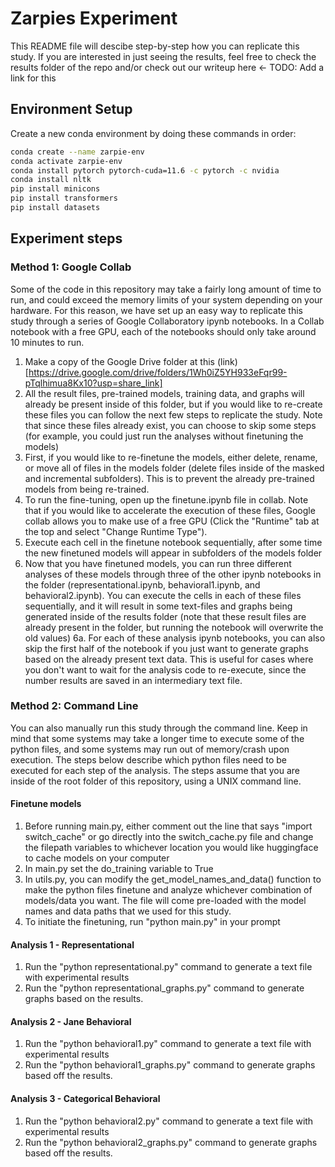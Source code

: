 # Zarpies Experiment
This README file will descibe step-by-step how you can replicate this study. If you are interested in just seeing the results, feel free to check the results folder of the repo and/or check out our writeup here <- TODO: Add a link for this

## Environment Setup
Create a new conda environment by doing these commands in order:
```bash
conda create --name zarpie-env
conda activate zarpie-env
conda install pytorch pytorch-cuda=11.6 -c pytorch -c nvidia
conda install nltk
pip install minicons
pip install transformers
pip install datasets
```

## Experiment steps

### Method 1: Google Collab
Some of the code in this repository may take a fairly long amount of time to run,
and could exceed the memory limits of your system depending on your hardware. For 
this reason, we have set up an easy way to replicate this study through a series of
Google Collaboratory ipynb notebooks. In a Collab notebook with a free GPU, each of the
notebooks should only take around 10 minutes to run.

1. Make a copy of the Google Drive folder at this (link)[https://drive.google.com/drive/folders/1Wh0iZ5YH933eFqr99-pTqlhimua8Kx10?usp=share_link]
2. All the result files, pre-trained models, training data, and graphs will already be present inside of this folder, 
but if you would like to re-create these files you can follow the next few steps to replicate the study. Note that since
these files already exist, you can choose to skip some steps (for example, you could just run the analyses without finetuning the models)
3. First, if you would like to re-finetune the models, either delete, rename, or move all of files in the models folder (delete files inside of the masked and incremental subfolders). This is to prevent the already pre-trained models from being re-trained.
4. To run the fine-tuning, open up the finetune.ipynb file in collab. Note that if you would like to accelerate the execution of these files, Google collab allows you to make use of a free GPU (Click the "Runtime" tab at the top and select "Change Runtime Type").
5. Execute each cell in the finetune notebook sequentially, after some time the new finetuned models will appear in subfolders of the models folder
6. Now that you have finetuned models, you can run three different analyses of these models through three of the other ipynb notebooks in the folder (representational.ipynb, behavioral1.ipynb, and behavioral2.ipynb). You can execute the cells in each of these files sequentially, and it will result in some text-files and graphs being generated inside of the results folder (note that these result files are already present in the folder, but running the notebook will overwrite the old values)
6a. For each of these analysis ipynb notebooks, you can also skip the first half of the notebook if you just want to generate graphs based on the already present text data. This is useful for cases where you don't want to wait for the analysis code to re-execute, since the number results are saved in an intermediary text file.

### Method 2: Command Line
You can also manually run this study through the command line. Keep in mind that some systems may take a longer time to execute some of the python files, and some systems may run out of memory/crash upon execution. The steps below describe which python files need to be executed for each step of the analysis. The steps assume that you are inside of the root folder of this repository, using a UNIX command line.

#### Finetune models
1. Before running main.py, either comment out the line that says "import switch_cache"
or go directly into the switch_cache.py file and change the filepath variables to 
whichever location you would like huggingface to cache models on your computer
2. In main.py set the do_training variable to True
3. In utils.py, you can modify the get_model_names_and_data() function to make the
python files finetune and analyze whichever combination of models/data you want.
The file will come pre-loaded with the model names and data paths that we used for this
study.
4. To initiate the finetuning, run "python main.py" in your prompt

#### Analysis 1 - Representational
1. Run the "python representational.py" command to generate a text file with experimental results
2. Run the "python representational_graphs.py" command to generate graphs based on the results.

#### Analysis 2 - Jane Behavioral
1. Run the "python behavioral1.py" command to generate a text file with experimental results
2. Run the "python behavioral1_graphs.py" command to generate graphs based off the results.

#### Analysis 3 - Categorical Behavioral
1. Run the "python behavioral2.py" command to generate a text file with experimental results
2. Run the "python behavioral2_graphs.py" command to generate graphs based off the results.